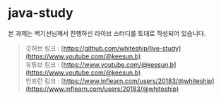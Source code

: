 # java-study

본 과제는 백기선님께서 진행하신 라이브 스터디를 토대로 작성되어 있습니다.

> 깃허브 링크 : [https://github.com/whiteship/live-study](https://www.youtube.com/@keesun.b)  
> 유튜브 링크 : [https://www.youtube.com/@keesun.b](https://www.youtube.com/@keesun.b)  
> 인프런 링크 : [https://www.inflearn.com/users/20183/@whiteship](https://www.inflearn.com/users/20183/@whiteship)  
